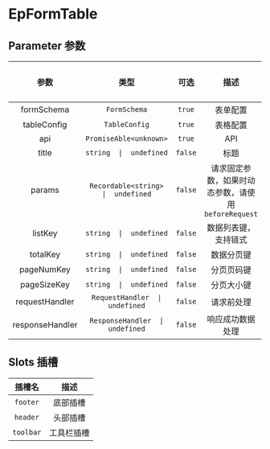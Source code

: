 # EpFormTable
## Parameter 参数
| 参数 | 类型 | 可选 | 描述 | 默认值 |
| :-------: | :-------: | :-------: | :-------: | :-------: |
| formSchema | `FormSchema` | `true` | 表单配置 | -|
| tableConfig | `TableConfig` | `true` | 表格配置 | -|
| api | `PromiseAble<unknown>` | `true` | API | -|
| title | `string  \|  undefined` | `false` | 标题 | -|
| params | `Recordable<string>  \|  undefined` | `false` | 请求固定参数，如果时动态参数，请使用 `beforeRequest` | -|
| listKey | `string  \|  undefined` | `false` | 数据列表键，支持链式 | -|
| totalKey | `string  \|  undefined` | `false` | 数据分页键 | -|
| pageNumKey | `string  \|  undefined` | `false` | 分页页码键 | -|
| pageSizeKey | `string  \|  undefined` | `false` | 分页大小键 | -|
| requestHandler | `RequestHandler  \|  undefined` | `false` | 请求前处理 | -|
| responseHandler | `ResponseHandler  \|  undefined` | `false` | 响应成功数据处理 | -|
## Slots 插槽
|    插槽名    |  描述   |
|:---------:|:-----:|
| `footer` | 底部插槽 |
| `header` | 头部插槽 |
| `toolbar` | 工具栏插槽 |
